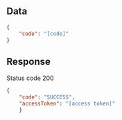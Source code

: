 ## Data
```json
{
    "code": "[code]"
}
```

## Response
Status code 200
```json
{
    "code": "SUCCESS",
    "accessToken": "[access token]"
    }
```